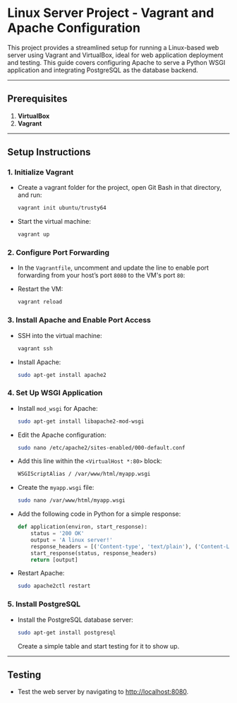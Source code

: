 # Linux Server Project - Vagrant and Apache Configuration

This project provides a streamlined setup for running a Linux-based web server using Vagrant and VirtualBox, ideal for web application deployment and testing. This guide covers configuring Apache to serve a Python WSGI application and integrating PostgreSQL as the database backend.

---

## Prerequisites

1. **VirtualBox**
2. **Vagrant**

---

## Setup Instructions

### 1. Initialize Vagrant
   - Create a vagrant folder for the project, open Git Bash in that directory, and run:
     ```bash
     vagrant init ubuntu/trusty64
     ```
   - Start the virtual machine:
     ```bash
     vagrant up
     ```

### 2. Configure Port Forwarding
   - In the `Vagrantfile`, uncomment and update the line to enable port forwarding from your host’s port `8080` to the VM's port `80`:

   - Restart the VM:
     ```bash
     vagrant reload
     ```

### 3. Install Apache and Enable Port Access
   - SSH into the virtual machine:
     ```bash
     vagrant ssh
     ```
   - Install Apache:
     ```bash
     sudo apt-get install apache2
     ```

### 4. Set Up WSGI Application
   - Install `mod_wsgi` for Apache:
     ```bash
     sudo apt-get install libapache2-mod-wsgi
     ```
   - Edit the Apache configuration:
     ```bash
     sudo nano /etc/apache2/sites-enabled/000-default.conf
     ```
   - Add this line within the `<VirtualHost *:80>` block:
     ```apache
     WSGIScriptAlias / /var/www/html/myapp.wsgi
     ```
   - Create the `myapp.wsgi` file:
     ```bash
     sudo nano /var/www/html/myapp.wsgi
     ```
   - Add the following code in Python for a simple response:
     ```python
     def application(environ, start_response):
         status = '200 OK'
         output = 'A linux server!'
         response_headers = [('Content-type', 'text/plain'), ('Content-Length', str(len(output)))]
         start_response(status, response_headers)
         return [output]
     ```
   - Restart Apache:
     ```bash
     sudo apache2ctl restart
     ```

### 5. Install PostgreSQL
   - Install the PostgreSQL database server:
     ```bash
     sudo apt-get install postgresql
     ```
     Create a simple table and start testing for it to show up.

---

## Testing

- Test the web server by navigating to [http://localhost:8080](http://localhost:8080).
